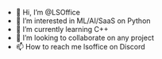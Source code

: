 - 👋 Hi, I’m @LSOffice
- 👀 I’m interested in ML/AI/SaaS on Python
- 🌱 I’m currently learning C++
- 💞️ I’m looking to collaborate on any project
- 📫 How to reach me lsoffice on Discord

<!---
LSOffice/LSOffice is a ✨ special ✨ repository because its `README.md` (this file) appears on your GitHub profile.
You can click the Preview link to take a look at your changes.
--->
